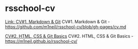 # rsschool-cv

[Link: CV#1. Markdown & Git](https://github.com/m1neil/rsschool-cv/blob/gh-pages/cv.md)
CV#1. Markdown & Git - https://github.com/m1neil/rsschool-cv/blob/gh-pages/cv.md

[CV#2. HTML, CSS & Git Basics](https://m1neil.github.io/rsschool-cv/)
CV#2. HTML, CSS & Git Basics - https://m1neil.github.io/rsschool-cv/
